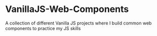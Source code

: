 # VanillaJS-Web-Components

A collection of different Vanilla JS projects where I build common web components to practice my JS skills 
